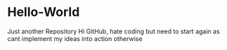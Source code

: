 # Hello-World
Just another Repository
Hi GitHub, hate coding but need to start again as cant implement my ideas into action otherwise
